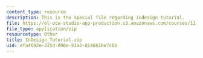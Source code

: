 ```yaml
---
content_type: resource
description: This is the special file regarding indesign tutorial.
file: https://ol-ocw-studio-app-production.s3.amazonaws.com/courses/11-123-big-plans-and-mega-urban-landscapes-spring-2014/efa4692e225d090e91a2814661be7cbb_InDesign_Tutorial.zip
file_type: application/zip
resourcetype: Other
title: InDesign_Tutorial.zip
uid: efa4692e-225d-090e-91a2-814661be7cbb
---
```

